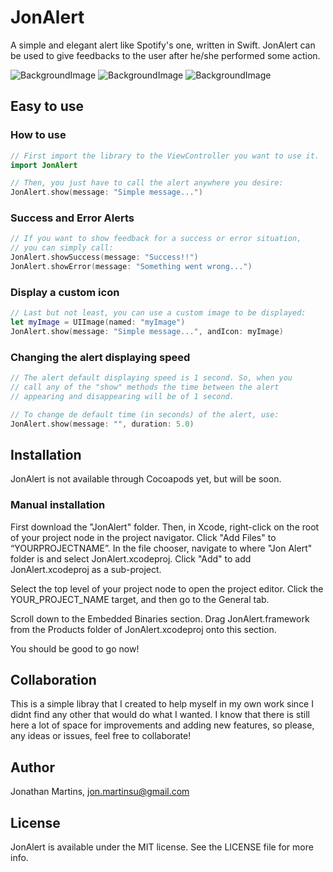 JonAlert
===========

A simple and elegant alert like Spotify's one, written in Swift. JonAlert can be used to give feedbacks to the user after he/she performed some action.

![BackgroundImage](https://raw.githubusercontent.com/jonSurrey/JonAlert/master/alert_single_message.png)
![BackgroundImage](https://raw.githubusercontent.com/jonSurrey/JonAlert/master/alert_success.png)
![BackgroundImage](https://raw.githubusercontent.com/jonSurrey/JonAlert/master/alert_error.png)

Easy to use
----

### How to use

```swift
// First import the library to the ViewController you want to use it.
import JonAlert

// Then, you just have to call the alert anywhere you desire:
JonAlert.show(message: "Simple message...")
```

### Success and Error Alerts

```swift
// If you want to show feedback for a success or error situation, 
// you can simply call:
JonAlert.showSuccess(message: "Success!!")
JonAlert.showError(message: "Something went wrong...")
```

### Display a custom icon

```swift
// Last but not least, you can use a custom image to be displayed:
let myImage = UIImage(named: "myImage")
JonAlert.show(message: "Simple message...", andIcon: myImage)
```

### Changing the alert displaying speed

```swift
// The alert default displaying speed is 1 second. So, when you
// call any of the "show" methods the time between the alert 
// appearing and disappearing will be of 1 second. 

// To change de default time (in seconds) of the alert, use: 
JonAlert.show(message: "", duration: 5.0)
```

Installation
---

JonAlert is not available through Cocoapods yet, but will be soon. 

### Manual installation

First download the "JonAlert" folder. Then, in Xcode, right-click on the root of your project node in the project navigator. Click "Add Files" to “YOURPROJECTNAME”. In the file chooser, navigate to where "Jon Alert" folder is and select JonAlert.xcodeproj. Click "Add" to add JonAlert.xcodeproj as a sub-project.

Select the top level of your project node to open the project editor. Click the YOUR_PROJECT_NAME target, and then go to the General tab.

Scroll down to the Embedded Binaries section. Drag JonAlert.framework from the Products folder of JonAlert.xcodeproj onto this section.

You should be good to go now!

Collaboration
---

This is a simple libray that I created to help myself in my own work since I didnt find any other that would do what I wanted. I know that there is still here a lot of space for improvements and adding new features, so please, any ideas or issues, feel free to collaborate!

## Author

Jonathan Martins, jon.martinsu@gmail.com

## License

JonAlert is available under the MIT license. See the LICENSE file for more info.
